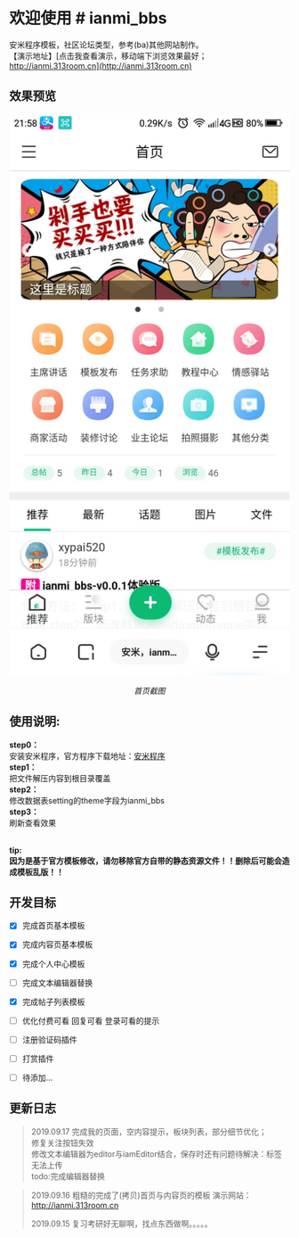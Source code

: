 # 欢迎使用 # ianmi_bbs

安米程序模板，社区论坛类型，参考(ba)其他网站制作。<br>
【演示地址】[点击我查看演示，移动端下浏览效果最好；http://ianmi.313room.cn](http://ianmi.313room.cn)


## 效果预览

<p align="center">
    <img src="./截图/index.jpg" alt="首页"  style="width: 750px">
    <p align="center">
        <em>首页截图</em>
    </p>
</p>


## 使用说明:

**step0：**<br>
安装安米程序，官方程序下载地址：[安米程序](http://bbs.ianmi.com)<br>
**step1：**<br>
把文件解压内容到根目录覆盖<br>
**step2：**<br>
修改数据表setting的theme字段为ianmi_bbs<br>
**step3：**<br>
刷新查看效果<br><br>

**tip:<br>
因为是基于官方模板修改，请勿移除官方自带的静态资源文件！！删除后可能会造成模板乱版！！**

## 开发目标 

- [X] 完成首页基本模板
- [X] 完成内容页基本模板
- [X] 完成个人中心模板
- [ ] 完成文本编辑器替换
- [X] 完成帖子列表模板
- [ ] 优化付费可看 回复可看 登录可看的提示
- [ ] 注册验证码插件
- [ ] 打赏插件
- [ ] 待添加... 


## 更新日志
> 2019.09.17 完成我的页面，空内容提示，板块列表，部分细节优化；<br>
> 修复关注按钮失效<br>
> 修改文本编辑器为editor与iamEditor结合，保存时还有问题待解决：标签无法上传<br>
> todo:完成编辑器替换<br>

> 2019.09.16 粗糙的完成了(拷贝)首页与内容页的模板 演示网站：http://ianmi.313room.cn
> 
> 2019.09.15 复习考研好无聊啊，找点东西做啊。。。。。

